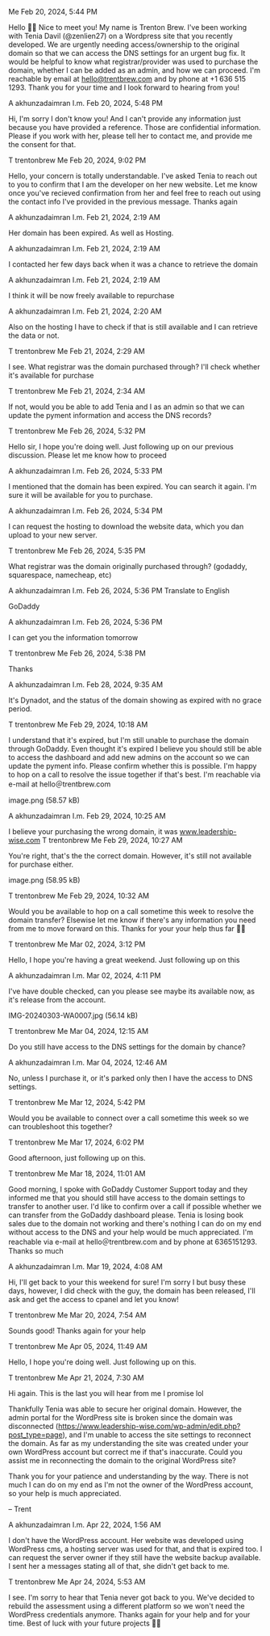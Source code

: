 Me
Feb 20, 2024, 5:44 PM

Hello 👋🏾 Nice to meet you! My name is Trenton Brew. I've been working with Tenia Davil (@zenlien27) on a Wordpress site that you recently developed. We are urgently needing access/ownership to the original domain so that we can access the DNS settings for an urgent bug fix. It would be helpful to know what registrar/provider was used to purchase the domain, whether I can be added as an admin, and how we can proceed. I'm reachable by email at hello@trentbrew.com and by phone at +1 636 515 1293. Thank you for your time and I look forward to hearing from you!

A
akhunzadaimran
I.m.
Feb 20, 2024, 5:48 PM

Hi, I'm sorry I don't know you! And I can't provide any information just because you have provided a reference. Those are confidential information. Please if you work with her, please tell her to contact me, and provide me the consent for that.

T
trentonbrew
Me
Feb 20, 2024, 9:02 PM

Hello, your concern is totally understandable. I've asked Tenia to reach out to you to confirm that I am the developer on her new website. Let me know once you've recieved confirmation from her and feel free to reach out using the contact info I've provided in the previous message. Thanks again

A
akhunzadaimran
I.m.
Feb 21, 2024, 2:19 AM

Her domain has been expired. As well as Hosting.

A
akhunzadaimran
I.m.
Feb 21, 2024, 2:19 AM

I contacted her few days back when it was a chance to retrieve the domain

A
akhunzadaimran
I.m.
Feb 21, 2024, 2:19 AM

I think it will be now freely available to repurchase

A
akhunzadaimran
I.m.
Feb 21, 2024, 2:20 AM

Also on the hosting I have to check if that is still available and I can retrieve the data or not.

T
trentonbrew
Me
Feb 21, 2024, 2:29 AM

I see. What registrar was the domain purchased through? I'll check whether it's available for purchase

T
trentonbrew
Me
Feb 21, 2024, 2:34 AM

If not, would you be able to add Tenia and I as an admin so that we can update the pyment information and access the DNS records?

T
trentonbrew
Me
Feb 26, 2024, 5:32 PM

Hello sir, I hope you're doing well. Just following up on our previous discussion. Please let me know how to proceed

A
akhunzadaimran
I.m.
Feb 26, 2024, 5:33 PM

I mentioned that the domain has been expired. You can search it again. I'm sure it will be available for you to purchase.

A
akhunzadaimran
I.m.
Feb 26, 2024, 5:34 PM

I can request the hosting to download the website data, which you dan upload to your new server.

T
trentonbrew
Me
Feb 26, 2024, 5:35 PM

What registrar was the domain originally purchased through? (godaddy, squarespace, namecheap, etc)

A
akhunzadaimran
I.m.
Feb 26, 2024, 5:36 PM
Translate to English

GoDaddy

A
akhunzadaimran
I.m.
Feb 26, 2024, 5:36 PM

I can get you the information tomorrow

T
trentonbrew
Me
Feb 26, 2024, 5:38 PM

Thanks

A
akhunzadaimran
I.m.
Feb 28, 2024, 9:35 AM

It's Dynadot, and the status of the domain showing as expired with no grace period.

T
trentonbrew
Me
Feb 29, 2024, 10:18 AM

I understand that it's expired, but I'm still unable to purchase the domain through GoDaddy. Even thought it's expired I believe you should still be able to access the dashboard and add new admins on the account so we can update the pyment info. Please confirm whether this is possible. I'm happy to hop on a call to resolve the issue together if that's best. I'm reachable via e-mail at hello＠trentbrew.com

image.png
(58.57 kB)

A
akhunzadaimran
I.m.
Feb 29, 2024, 10:25 AM

I believe your purchasing the wrong domain, it was www.leadership-wise.com
T
trentonbrew
Me
Feb 29, 2024, 10:27 AM

You're right, that's the the correct domain. However, it's still not available for purchase either.

image.png
(58.95 kB)

T
trentonbrew
Me
Feb 29, 2024, 10:32 AM

Would you be available to hop on a call sometime this week to resolve the domain transfer? Elsewise let me know if there's any information you need from me to move forward on this. Thanks for your your help thus far 🙇🏾

T
trentonbrew
Me
Mar 02, 2024, 3:12 PM

Hello, I hope you're having a great weekend. Just following up on this

A
akhunzadaimran
I.m.
Mar 02, 2024, 4:11 PM

I've have double checked, can you please see maybe its available now, as it's release from the account.

IMG-20240303-WA0007.jpg
(56.14 kB)

T
trentonbrew
Me
Mar 04, 2024, 12:15 AM

Do you still have access to the DNS settings for the domain by chance?

A
akhunzadaimran
I.m.
Mar 04, 2024, 12:46 AM

No, unless I purchase it, or it's parked only then I have the access to DNS settings.

T
trentonbrew
Me
Mar 12, 2024, 5:42 PM

Would you be available to connect over a call sometime this week so we can troubleshoot this together?

T
trentonbrew
Me
Mar 17, 2024, 6:02 PM

Good afternoon, just following up on this.

T
trentonbrew
Me
Mar 18, 2024, 11:01 AM

Good morning, I spoke with GoDaddy Customer Support today and they informed me that you should still have access to the domain settings to transfer to another user. I'd like to confirm over a call if possible whether we can transfer from the GoDaddy dashboard please. Tenia is losing book sales due to the domain not working and there's nothing I can do on my end without access to the DNS and your help would be much appreciated. I'm reachable via e-mail at hello＠trentbrew.com and by phone at 6365151293. Thanks so much

A
akhunzadaimran
I.m.
Mar 19, 2024, 4:08 AM

Hi, I'll get back to your this weekend for sure! I'm sorry I but busy these days, however, I did check with the guy, the domain has been released, I'll ask and get the access to cpanel and let you know!

T
trentonbrew
Me
Mar 20, 2024, 7:54 AM

Sounds good! Thanks again for your help

T
trentonbrew
Me
Apr 05, 2024, 11:49 AM

Hello, I hope you're doing well. Just following up on this.

T
trentonbrew
Me
Apr 21, 2024, 7:30 AM

Hi again. This is the last you will hear from me I promise lol

Thankfully Tenia was able to secure her original domain. However, the admin portal for the WordPress site is broken since the domain was disconnected (https://www.leadership-wise.com/wp-admin/edit.php?post_type=page), and I'm unable to access the site settings to reconnect the domain. As far as my understanding the site was created under your own WordPress account but correct me if that's inaccurate. Could you assist me in reconnecting the domain to the original WordPress site?

Thank you for your patience and understanding by the way. There is not much I can do on my end as I'm not the owner of the WordPress account, so your help is much appreciated.

– Trent

A
akhunzadaimran
I.m.
Apr 22, 2024, 1:56 AM

I don't have the WordPress account. Her website was developed using WordPress cms, a hosting server was used for that, and that is expired too. I can request the server owner if they still have the website backup available. I sent her a messages stating all of that, she didn't get back to me.

T
trentonbrew
Me
Apr 24, 2024, 5:53 AM

I see. I'm sorry to hear that Tenia never got back to you. We've decided to rebuild the assessment using a different platform so we won't need the WordPress credentials anymore. Thanks again for your help and for your time. Best of luck with your future projects 🙏🏾
